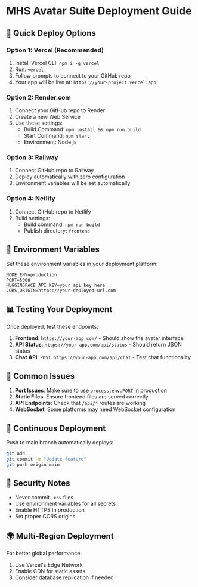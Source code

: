 # MHS Avatar Suite Deployment Guide

## 🚀 Quick Deploy Options

### Option 1: Vercel (Recommended)
1. Install Vercel CLI: `npm i -g vercel`
2. Run: `vercel`
3. Follow prompts to connect to your GitHub repo
4. Your app will be live at: `https://your-project.vercel.app`

### Option 2: Render.com
1. Connect your GitHub repo to Render
2. Create a new Web Service
3. Use these settings:
   - Build Command: `npm install && npm run build`
   - Start Command: `npm start`
   - Environment: Node.js

### Option 3: Railway
1. Connect GitHub repo to Railway
2. Deploy automatically with zero configuration
3. Environment variables will be set automatically

### Option 4: Netlify
1. Connect GitHub repo to Netlify
2. Build settings:
   - Build command: `npm run build`
   - Publish directory: `frontend`

## 🔧 Environment Variables

Set these environment variables in your deployment platform:

```env
NODE_ENV=production
PORT=5000
HUGGINGFACE_API_KEY=your_api_key_here
CORS_ORIGIN=https://your-deployed-url.com
```

## 📊 Testing Your Deployment

Once deployed, test these endpoints:

1. **Frontend**: `https://your-app.com/` - Should show the avatar interface
2. **API Status**: `https://your-app.com/api/status` - Should return JSON status
3. **Chat API**: `POST https://your-app.com/api/chat` - Test chat functionality

## 🚨 Common Issues

1. **Port Issues**: Make sure to use `process.env.PORT` in production
2. **Static Files**: Ensure frontend files are served correctly
3. **API Endpoints**: Check that `/api/*` routes are working
4. **WebSocket**: Some platforms may need WebSocket configuration

## 🔄 Continuous Deployment

Push to main branch automatically deploys:
```bash
git add .
git commit -m "Update feature"
git push origin main
```

## 🔐 Security Notes

- Never commit `.env` files
- Use environment variables for all secrets
- Enable HTTPS in production
- Set proper CORS origins

## 🌍 Multi-Region Deployment

For better global performance:
1. Use Vercel's Edge Network
2. Enable CDN for static assets
3. Consider database replication if needed

